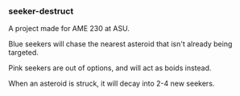 ### seeker-destruct

A project made for AME 230 at ASU.

Blue seekers will chase the nearest asteroid that isn't already being targeted.

Pink seekers are out of options, and will act as boids instead.

When an asteroid is struck, it will decay into 2-4 new seekers.